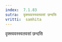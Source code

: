 ```yaml
---
index:  7.1.83
sutra:  दृक्स्ववस्स्वतवसां छन्दसि
vritti:  samhita 
---
```


दृक्स्ववस्स्वतवसां छन्दसि

